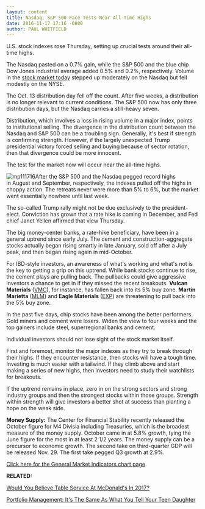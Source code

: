 ```yaml
---
layout: content
title: Nasdaq, S&P 500 Face Tests Near All-Time Highs
date: 2016-11-17 17:16 -0800
author: PAUL WHITFIELD
---
```






U.S. stock indexes rose Thursday, setting up crucial tests around their all-time highs.


The Nasdaq pasted on a 0.7% gain, while the S&P 500 and the blue chip Dow Jones industrial average added 0.5% and 0.2%, respectively. Volume in the [stock market today](https://www.investors.com/category/market-trend/stock-market-today/) stepped up moderately on the Nasdaq but fell modestly on the NYSE.


The Oct. 13 distribution day fell off the count. After five weeks, a distribution is no longer relevant to current conditions. The S&P 500 now has only three distribution days, but the Nasdaq carries a still-heavy seven.


Distribution, which involves a loss in rising volume in a major index, points to institutional selling. The divergence in the distribution count between the Nasdaq and S&P 500 can be a troubling sign. Generally, it's best if strength is confirming strength. However, if the largely unexpected Trump presidential victory forced selling and buying because of sector rotation, then that divergence could be more innocent.


The test for the market now will occur near the all-time highs.


![mp111716](https://www.investors.com/wp-content/uploads/2016/11/MP111716-176x300.png)After the S&P 500 and the Nasdaq pegged record highs in August and September, respectively, the indexes pulled off the highs in choppy action. The retreats never were more than 5% to 6%, but the market went essentially nowhere until last week.


The so-called Trump rally might not be due exclusively to the president-elect. Conviction has grown that a rate hike is coming in December, and Fed chief Janet Yellen affirmed that view Thursday.


The big money-center banks, a rate-hike beneficiary, have been in a general uptrend since early July. The cement and construction-aggregate stocks actually began rising smartly in late January, sold off after a July peak, and then began rising again in mid-October.


For IBD-style investors, an awareness of what's working and what's not is the key to getting a grip on this uptrend. While bank stocks continue to rise, the cement plays are pulling back. The pullbacks could give aggressive investors a chance to get in if they missed the recent breakouts. **Vulcan Materials** ([VMC](https://research.investors.com/quote.aspx?symbol=VMC)), for instance, has fallen back into its 5% buy zone. **Martin Marietta** ([MLM](https://research.investors.com/quote.aspx?symbol=MLM)) and **Eagle Materials** ([EXP](https://research.investors.com/quote.aspx?symbol=EXP)) are threatening to pull back into the 5% buy zone.


In the past five days, chip stocks have been among the better performers. Gold miners and cement were losers. Widen the view to four weeks and the top gainers include steel, superregional banks and cement.


Individual investors should not lose sight of the stock market itself.


First and foremost, monitor the major indexes as they try to break through their highs. If they encounter resistance, then stocks will have a tough time. Investing is much easier with a tailwind. If they climb above and start making a series of new highs, then investors need to study their watchlists for breakouts.


If the uptrend remains in place, zero in on the strong sectors and strong industry groups and then the strongest stocks within those groups. Strength within strength will give investors a better shot at success than planting a hope on the weak side.


**Money Supply:** The Center for Financial Stability recently released the October figure for M4 Divisia including Treasuries, which is the broadest measure of the money supply. October came in at 5.8% growth, tying the June figure for the most in at least 2 1/2 years. The money supply can be a precursor to economic growth. The second take on third-quarter GDP will be released Nov. 29. The first take pegged Q3 growth at 2.9%.


[Click here for the General Market Indicators chart page](https://www.investors.com/wp-content/uploads/2016/11/IBD1711152632GMI.pdf).


**RELATED:**


[Would You Believe Table Service At McDonald's In 2017?](https://www.investors.com/news/mcdonalds-plans-table-service-mobile-more-kiosks/)


[Portfolio Management: It's The Same As What You Tell Your Teen Daughter](https://www.investors.com/how-to-invest/investors-corner/the-art-of-portfolio-management-avoid-the-mistake-of-averaging-down/)




